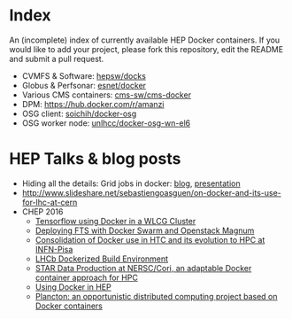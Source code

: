 # Index
An (incomplete) index of currently available HEP Docker containers. If you would like to add your project, please fork this repository, edit the README and submit a pull request.

- CVMFS & Software: [hepsw/docks](https://github.com/hepsw/docks)
- Globus & Perfsonar: [esnet/docker](https://github.com/esnet/docker)
- Various CMS containers: [cms-sw/cms-docker](cms-sw/cms-docker)
- DPM: https://hub.docker.com/r/amanzi
- OSG client: [soichih/docker-osg](https://github.com/soichih/docker-osg)
- OSG worker node: [unlhcc/docker-osg-wn-el6](https://github.com/unlhcc/docker-osg-wn-el6)

# HEP Talks & blog posts
 - Hiding all the details: Grid jobs in docker: [blog](https://djw8605.github.io/2016/05/18/hiding-all-the-details-grid-jobs-in-docker/), [presentation](https://research.cs.wisc.edu/htcondor/HTCondorWeek2016/presentations/WedWeitzel_DockerGridJobs.pdf)
 - http://www.slideshare.net/sebastiengoasguen/on-docker-and-its-use-for-lhc-at-cern
 - CHEP 2016
   - [Tensorflow using Docker in a WLCG Cluster](https://indico.cern.ch/event/505613/contributions/2230741/)
   - [ Deploying FTS with Docker Swarm and Openstack Magnum ](https://indico.cern.ch/event/505613/contributions/2227329/)
   - [Consolidation of Docker use in HTC and its evolution to HPC at INFN-Pisa](https://indico.cern.ch/event/505613/contributions/2227430/)
   - [LHCb Dockerized Build Environment ](https://indico.cern.ch/event/505613/contributions/2230748/)
   - [STAR Data Production at NERSC/Cori, an adaptable Docker container approach for HPC ](https://indico.cern.ch/event/505613/contributions/2227375/)
   - [Using Docker in HEP ](https://indico.cern.ch/event/505613/contributions/2227994/)
   - [Plancton: an opportunistic distributed computing project based on Docker containers ](https://indico.cern.ch/event/505613/contributions/2227997/)
